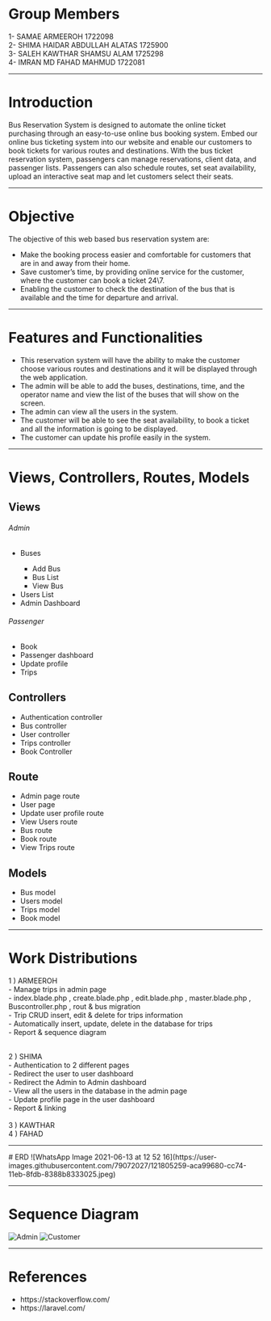 # Group Members <br>
1- SAMAE ARMEEROH 1722098 
<br>
2- SHIMA HAIDAR ABDULLAH ALATAS 1725900
<br>
3- SALEH KAWTHAR SHAMSU ALAM 1725298
<br>
4- IMRAN MD FAHAD MAHMUD 1722081
<br>
<hr>

# Introduction 
Bus Reservation System is designed to automate the online ticket purchasing through an easy-to-use online bus booking system. Embed our online bus ticketing system into our website and enable our customers to book tickets for various routes and destinations. With the bus ticket reservation system, passengers  can manage reservations, client data, and passenger lists. Passengers  can also schedule routes, set seat availability, upload an interactive seat map and let customers select their seats.
<br>
<hr>

# Objective <br>
The objective of this web based bus reservation system are: <br>
<ul>
<li>Make the booking process easier and comfortable for customers that are in and away from their home.</li>
<li>Save customer’s time, by providing online service for the customer, where the customer can book a ticket 24\7.</li>
<li>Enabling the customer to check the destination of the bus that is available and the time for departure and arrival.</li>
</ul>
<hr>

# Features and Functionalities
<ul>
<li>This reservation system will have the ability to make the customer choose various routes and destinations and it will be displayed through the web application.</li>
<li>The admin will be able to add the buses, destinations, time, and the operator name and view the list of the buses that will show on the screen.</li>
<li>The admin can view all the users in the system.</li>
<li>The customer will be able to see the seat availability, to book a ticket and  all the information is going to be displayed.</li>
<li>The customer can update his profile easily in the system.</li>
</ul>
<hr>

# Views, Controllers, Routes, Models
<h2>Views</h2>
<h6>Admin</h6>
<ul>
 <li>Buses</li>
  <ul style="list-style-type:square;">
  <li>Add Bus</li>
  <li>Bus List</li>
  <li>View Bus</li>
  </ul>
 <li>Users List</li>
 <li>Admin Dashboard</li>
</ul>

<h6>Passenger</h6>
<ul>
 <li>Book</li>
 <li>Passenger dashboard</li>
 <li>Update profile</li>
 <li>Trips</li>
</ul>

<h2>Controllers</h2>
<ul>
 <li>Authentication controller </li>
 <li> Bus controller </li>
  <li>User controller </li>
 <li>Trips controller </li>
 <li> Book Controller </li>
</ul>

<h2>Route</h2>
<ul>
<li>Admin page route</li>
<li>User page </li>
<li>Update user profile route</li>
<li>View Users route</li>
<li>Bus route</li>
<li>Book route</li>
<li>View Trips route</li>
</ul>

<h2>Models</h2>
<ul>
<li>Bus model</li>
<li>Users model</li>
<li>Trips model</li>
<li>Book model</li>
</ul>
<hr>

# Work Distributions <br>
1 ) ARMEEROH <br> - Manage trips in admin page <br> 
             - index.blade.php , create.blade.php , edit.blade.php , master.blade.php , Buscontroller.php , rout & bus migration <br>
             - Trip CRUD insert, edit & delete for trips information <br>
             - Automatically insert, update, delete in the database for trips <br>
             - Report & sequence diagram <br> <br>
             
2 ) SHIMA <br>   - Authentication to 2 different pages <br>
             - Redirect the user to user dashboard <br>
             - Redirect the Admin to Admin dashboard<br>
             - View all the users in the database in the admin page<br>
             - Update profile page in the user dashboard<br>
             - Report & linking <br><br>
 3 ) KAWTHAR <br>
 4 ) FAHAD <br>

<hr>
# ERD
![WhatsApp Image 2021-06-13 at 12 52 16](https://user-images.githubusercontent.com/79072027/121805259-aca99680-cc74-11eb-8fdb-8388b8333025.jpeg)

<hr>

# Sequence Diagram
![Admin](https://user-images.githubusercontent.com/79072027/121787392-04ea8500-cbf0-11eb-859a-8a445251d692.jpg)
![Customer](https://user-images.githubusercontent.com/79072027/121787394-0916a280-cbf0-11eb-85aa-d8b208d614e8.jpg)

<hr>

#  References

<ul>
 <li>https://stackoverflow.com/</li>
 <li>https://laravel.com/</li>
</ul>

